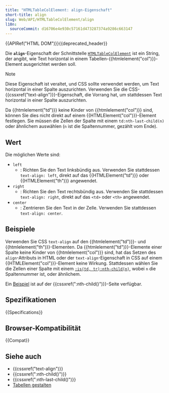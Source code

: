 ```yaml
---
title: "HTMLTableColElement: align-Eigenschaft"
short-title: align
slug: Web/API/HTMLTableColElement/align
l10n:
  sourceCommit: d16706e4e930c57161d473287374a9286c663147
---
```


{{APIRef("HTML DOM")}}{{deprecated_header}}

Die **`align`**-Eigenschaft der Schnittstelle [`HTMLTableColElement`](/de/docs/Web/API/HTMLTableColElement) ist ein String, der angibt, wie Text horizontal in einem Tabellen-{{htmlelement("col")}}-Element ausgerichtet werden soll.

> [!NOTE]
> Diese Eigenschaft ist veraltet, und CSS sollte verwendet werden, um Text horizontal in einer Spalte auszurichten. Verwenden Sie die CSS-{{cssxref("text-align")}}-Eigenschaft, die Vorrang hat, um stattdessen Text horizontal in einer Spalte auszurichten.
>
> Da {{htmlelement("td")}} keine Kinder von {{htmlelement("col")}} sind, können Sie dies nicht direkt auf einem {{HTMLElement("col")}}-Element festlegen. Sie müssen die Zellen der Spalte mit einem `td:nth-last-child(n)` oder ähnlichem auswählen (`n` ist die Spaltennummer, gezählt vom Ende).

## Wert

Die möglichen Werte sind:

- `left`
  - : Richten Sie den Text linksbündig aus. Verwenden Sie stattdessen `text-align: left`, direkt auf das {{HTMLElement("td")}} oder {{HTMLElement("th")}} angewendet.
- `right`
  - : Richten Sie den Text rechtsbündig aus. Verwenden Sie stattdessen `text-align: right`, direkt auf das `<td>` oder `<th>` angewendet.
- `center`
  - : Zentrieren Sie den Text in der Zelle. Verwenden Sie stattdessen `text-align: center`.

## Beispiele

Verwenden Sie CSS `text-align` auf den {{htmlelement("td")}}- und {{htmlelement("th")}}-Elementen. Da {{htmlelement("td")}}-Elemente einer Spalte keine Kinder von {{htmlelement("col")}} sind, hat das Setzen des `align`-Attributs in HTML oder der `text-align`-Eigenschaft in CSS auf einem {{HTMLElement("col")}}-Element keine Wirkung. Stattdessen wählen Sie die Zellen einer Spalte mit einem [`:is(td, tr):nth-child(n)`](/de/docs/Web/CSS/:nth-child), wobei `n` die Spaltennummer ist, oder ähnlichem.

Ein [Beispiel](/de/docs/Web/CSS/:nth-child#styling_a_table_column) ist auf der {{cssxref(":nth-child()")}}-Seite verfügbar.

## Spezifikationen

{{Specifications}}

## Browser-Kompatibilität

{{Compat}}

## Siehe auch

- {{cssxref("text-align")}}
- {{cssxref(":nth-child()")}}
- {{cssxref(":nth-last-child()")}}
- [Tabellen gestalten](/de/docs/Learn/CSS/Building_blocks/Styling_tables)
